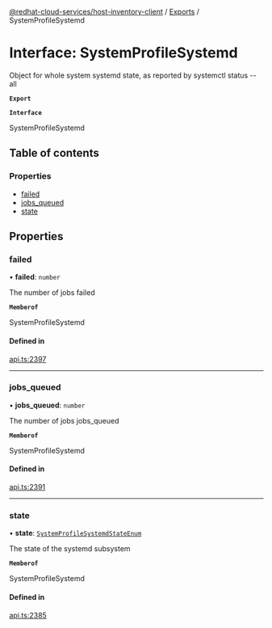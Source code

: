 [@redhat-cloud-services/host-inventory-client](../README.md) / [Exports](../modules.md) / SystemProfileSystemd

# Interface: SystemProfileSystemd

Object for whole system systemd state, as reported by systemctl status --all

**`Export`**

**`Interface`**

SystemProfileSystemd

## Table of contents

### Properties

- [failed](SystemProfileSystemd.md#failed)
- [jobs\_queued](SystemProfileSystemd.md#jobs_queued)
- [state](SystemProfileSystemd.md#state)

## Properties

### failed

• **failed**: `number`

The number of jobs failed

**`Memberof`**

SystemProfileSystemd

#### Defined in

[api.ts:2397](https://github.com/RedHatInsights/javascript-clients/blob/master/packages/host-inventory/api.ts#L2397)

___

### jobs\_queued

• **jobs\_queued**: `number`

The number of jobs jobs_queued

**`Memberof`**

SystemProfileSystemd

#### Defined in

[api.ts:2391](https://github.com/RedHatInsights/javascript-clients/blob/master/packages/host-inventory/api.ts#L2391)

___

### state

• **state**: [`SystemProfileSystemdStateEnum`](../enums/SystemProfileSystemdStateEnum.md)

The state of the systemd subsystem

**`Memberof`**

SystemProfileSystemd

#### Defined in

[api.ts:2385](https://github.com/RedHatInsights/javascript-clients/blob/master/packages/host-inventory/api.ts#L2385)
